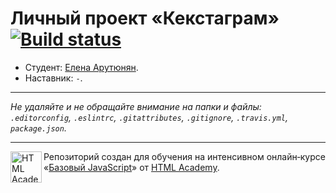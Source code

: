# Личный проект «Кекстаграм» [![Build status][travis-image]][travis-url]

* Студент: [Елена Арутюнян](https://up.htmlacademy.ru/javascript/9/user/106442).
* Наставник: `-`.

---

_Не удаляйте и не обращайте внимание на папки и файлы:_<br>
_`.editorconfig`, `.eslintrc`, `.gitattributes`, `.gitignore`, `.travis.yml`, `package.json`._

---

<a href="https://htmlacademy.ru/intensive/javascript"><img align="left" width="50" height="50" title="HTML Academy" src="https://up.htmlacademy.ru/static/img/intensive/javascript/logo-for-github.svg"></a>

Репозиторий создан для обучения на интенсивном онлайн‑курсе «[Базовый JavaScript](https://htmlacademy.ru/intensive/javascript)» от [HTML Academy](https://htmlacademy.ru).

[travis-image]: https://travis-ci.org/htmlacademy-javascript/106442-kekstagram.svg?branch=master
[travis-url]: https://travis-ci.org/htmlacademy-javascript/106442-kekstagram
